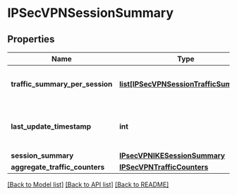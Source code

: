 # IPSecVPNSessionSummary

## Properties
Name | Type | Description | Notes
------------ | ------------- | ------------- | -------------
**traffic_summary_per_session** | [**list[IPSecVPNSessionTrafficSummary]**](IPSecVPNSessionTrafficSummary.md) | Traffic summary per session. | [optional] 
**last_update_timestamp** | **int** | Timestamp when the data was last updated. | [optional] 
**session_summary** | [**IPsecVPNIKESessionSummary**](IPsecVPNIKESessionSummary.md) |  | [optional] 
**aggregate_traffic_counters** | [**IPSecVPNTrafficCounters**](IPSecVPNTrafficCounters.md) |  | [optional] 

[[Back to Model list]](../README.md#documentation-for-models) [[Back to API list]](../README.md#documentation-for-api-endpoints) [[Back to README]](../README.md)

